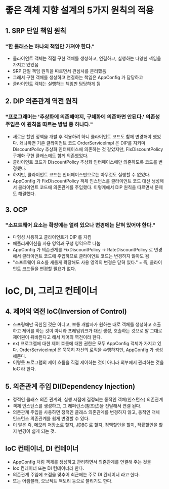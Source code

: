 # 좋은 객체 지향 설계의 5가지 원칙의 적용

## 1. SRP 단일 책임 원칙
### "한 클래스는 하나의 책임만 가져야 한다."
- 클라이언트 객체는 직접 구현 객체를 생성하고, 연결하고, 실행하는 다양한 책임을 가지고 있었음
- SRP 단일 책임 원칙을 따르면서 관심사를 분리했음
- 그래서 구현 객체를 생성하고 연결하는 책임은 AppConfig 가 담당하고
- 클라이언트 객체는 실행하는 책임만 담당하게 됨

## 2. DIP 의존관계 역전 원칙
### "프로그래머는 '추상화에 의존해야지, 구체화에 의존하면 안된다.' 의존성 주입은 이 원칙을 따르는 방법 중 하나다."
- 새로운 할인 정책을 개발 후 적용하려 하니 클라이언트 코드도 함께 변경해야 했었다. 왜냐하면 기존 클라이언트 코드 OrderServiceImpl 은 DIP를 지키며
  DiscountPolicy 추상화 인터페이스에 의존하는 것 같았지만, FixDiscountPolicy 구체화 구현 클래스에도 함께 의존했었다.
- 클라이언트 코드가 DiscountPolicy 추상화 인터페이스에만 의존하도록 코드를 변경했다.
- 하지만, 클라이언트 코드는 인터페이스만으로는 아무것도 실행할 수 없었다.
- AppConfig 가 FixDiscountPolicy 객체 인스턴스를 클라이언트 코드 대신 생성해서 클라이언트 코드에 의존관계를 주입했다.
  이렇게해서 DIP 원칙을 따르면서 문제도 해결했다.

## 3. OCP
### "소프트웨어 요소는 확장에는 열려 있으나 변경에는 닫혀 있어야 한다."
- 다형성 사용하고 클라이언트가 DIP 를 지킴
- 애플리케이션을 사용 영역과 구성 영역으로 나눔
- AppConfig 가 의존관계를 FixDiscountPolicy → RateDiscountPolicy 로 변경해서 클라이언트 코드에 주입하므로
  클라이언트 코드는 변경하지 않아도 됨
- "소프트웨어 요소를 새롭게 확장해도 사용 영역의 변경은 닫혀 있다." = 즉, 클라이언트 코드들을 변경할 필요가 없다.

# IoC, DI, 그리고 컨테이너

## 4. 제어의 역전 IoC(Inversion of Control)
- 스프링에만 국한된 것은 아니고, 보통 개발자가 원하는 대로 객체를 생성하고 호출하고 제어를 하는 것이 아니라 프레임워크가 대신 생성, 호출하는 것으로 말 그대로 제어권이 뒤바뀐다고 해서 제어의 역전이라 한다.
- ex) 프로그램에 대한 제어 흐름에 대한 권한은 모두 AppConfig 객체가 가지고 있다. OrderServiceImpl 은 묵묵히 자신의 로직을 수행하지만, AppConfig 가 생성해준다.
- 이렇듯 프로그램의 제어 흐름을 직접 제어하는 것이 아니라 외부에서 관리하는 것을 IoC 라 한다.

## 5. 의존관계 주입 DI(Dependency Injection)
- 정적인 클래스 의존 관계와, 실행 시점에 결정되는 동적인 객체(인스턴스) 의존관계
- 객체 인스턴스를 생성하고, 그 레퍼런스(참조값)을 전달해서 연결 된다.
- 의존관계 주입을 사용하면 정적인 클래스 의존관계를 변경하지 않고, 동적인 객체 인스턴스 의존관계를 쉽게 변경할 수 있다.
- 이 말은 즉, 메모리 저장소로 할지, JDBC 로 할지, 정액할인을 할지, 적률할인을 할지 변경이 쉽게 되는 것.

## IoC 컨테이너, DI 컨테이너
- AppConfig 처럼 객체를 생성하고 관리하면서 의존관계를 연결해 주는 것을
- Ioc 컨테이너 또는 DI 컨테이너라 한다.
- 의존관계 주입에 초점을 맞추어 최근에는 주로 DI 컨테이너 라고 한다.
- 또는 어셈블러, 오브젝트 팩토리 등으로 불리기도 한다.
